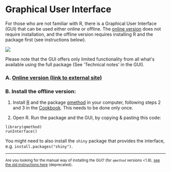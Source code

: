 # Graphical User Interface

For those who are not familiar with R, there is a Graphical User Interface (GUI) that can be used either online or offline. The [online version](https://azabala.shinyapps.io/qmethod-gui/) does not require installation, and the offline version requires installing R and the package first (see instructions below).

[![](http://aiorazabala.net/qmethod-gui/Qmethod_Shiny_GUI2.png)](https://azabala.shinyapps.io/qmethod-gui/)

Please note that the GUI offers only limited functionality from all what's available using the full package (See 'Technical notes' in the GUI).
### A. [Online version (link to external site)](https://azabala.shinyapps.io/qmethod-gui/)
### B. Install the offline version:

1. Install [R](https://cran.r-project.org/) and the package [qmethod](https://cran.r-project.org/web/packages/qmethod/index.html) in your computer, following steps 2 and 3 in the [Cookbook](https://github.com/aiorazabala/qmethod/wiki/Cookbook). This needs to be done only once.

2. Open R. Run the package and the GUI, by copying & pasting this code:
```{r}
library(qmethod)       
runInterface()
```

You might need to also install the `shiny` package that provides the interface, e.g. `install.packages("shiny")`.

***
<sup>Are you looking for the manual way of installing the GUI? (for `qmethod` versions <1.8), [see the old instructions here](https://github.com/aiorazabala/qmethod/wiki/Graphical-User-Interface:-install-manually) (deprecated).</sup>
